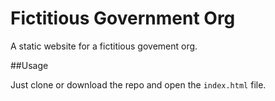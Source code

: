 # Fictitious Government Org

A static website for a fictitious govement org.



##Usage

Just clone or download the repo and open the `index.html` file.

